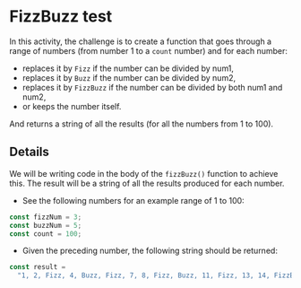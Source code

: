 # FizzBuzz test

In this activity, the challenge is to create a function that goes through a range of numbers (from number 1 to a `count` number) and for each number:

- replaces it by `Fizz` if the number can be divided by num1,
- replaces it by `Buzz` if the number can be divided by num2,
- replaces it by `FizzBuzz` if the number can be divided by both num1 and num2,
- or keeps the number itself.

And returns a string of all the results (for all the numbers from 1 to 100).

## Details

We will be writing code in the body of the `fizzBuzz()` function to achieve this.
The result will be a string of all the results produced for each number.

- See the following numbers for an example range of 1 to 100:

```js
const fizzNum = 3;
const buzzNum = 5;
const count = 100;
```

- Given the preceding number, the following string should be returned:

```js
const result =
  "1, 2, Fizz, 4, Buzz, Fizz, 7, 8, Fizz, Buzz, 11, Fizz, 13, 14, FizzBuzz, 16, 17, Fizz, 19, Buzz, Fizz, 22, 23, Fizz, Buzz, 26, Fizz, 28, 29, FizzBuzz, 31, 32, Fizz, 34, Buzz, Fizz, 37, 38, Fizz, Buzz, 41, Fizz, 43, 44, FizzBuzz, 46, 47, Fizz, 49, Buzz, Fizz, 52, 53, Fizz, Buzz, 56, Fizz, 58, 59, FizzBuzz, 61, 62, Fizz, 64, Buzz, Fizz, 67, 68, Fizz, Buzz, 71, Fizz, 73, 74, FizzBuzz, 76, 77, Fizz, 79, Buzz, Fizz, 82, 83, Fizz, Buzz, 86, Fizz, 88, 89, FizzBuzz, 91, 92, Fizz, 94, Buzz, Fizz, 97, 98, Fizz, Buzz";
```
